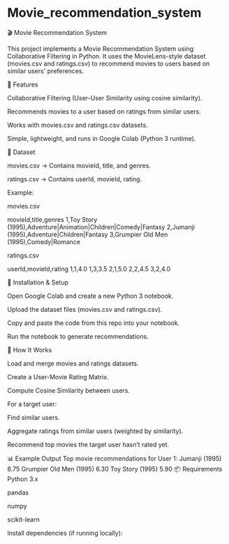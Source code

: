 # Movie_recommendation_system
🎬 Movie Recommendation System

This project implements a Movie Recommendation System using Collaborative Filtering in Python. It uses the MovieLens-style dataset (movies.csv and ratings.csv) to recommend movies to users based on similar users' preferences.

📌 Features

Collaborative Filtering (User-User Similarity using cosine similarity).

Recommends movies to a user based on ratings from similar users.

Works with movies.csv and ratings.csv datasets.

Simple, lightweight, and runs in Google Colab (Python 3 runtime).

📂 Dataset

movies.csv → Contains movieId, title, and genres.

ratings.csv → Contains userId, movieId, rating.

Example:

movies.csv

movieId,title,genres
1,Toy Story (1995),Adventure|Animation|Children|Comedy|Fantasy
2,Jumanji (1995),Adventure|Children|Fantasy
3,Grumpier Old Men (1995),Comedy|Romance


ratings.csv

userId,movieId,rating
1,1,4.0
1,3,3.5
2,1,5.0
2,2,4.5
3,2,4.0

🚀 Installation & Setup

Open Google Colab and create a new Python 3 notebook.

Upload the dataset files (movies.csv and ratings.csv).

Copy and paste the code from this repo into your notebook.

Run the notebook to generate recommendations.

🧠 How It Works

Load and merge movies and ratings datasets.

Create a User-Movie Rating Matrix.

Compute Cosine Similarity between users.

For a target user:

Find similar users.

Aggregate ratings from similar users (weighted by similarity).

Recommend top movies the target user hasn’t rated yet.

📊 Example Output
Top movie recommendations for User 1:
Jumanji (1995)                 8.75
Grumpier Old Men (1995)        6.30
Toy Story (1995)               5.90
📦 Requirements
Python 3.x

pandas

numpy

scikit-learn

Install dependencies (if running locally):

